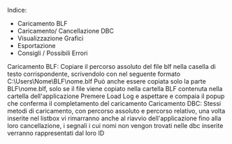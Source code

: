 Indice:
  - Caricamento BLF
  - Caricamento/ Cancellazione DBC
  - Visualizzazione Grafici
  - Esportazione
  - Consigli / Possibili Errori

Caricamento BLF: Copiare il percorso assoluto del file blf nella casella di testo corrispondente, scrivendolo con nel seguente formato
                 C:\\Users\\Nome\\BLF\\nome.blf
                 Può anche essere copiata solo la parte BLF\\nome.blf, solo se il file viene copiato nella cartella BLF contenuta nella cartella dell'applicazione
                 Premere Load Log e aspettare e compaia il popup che conferma il completamento del caricamento
Caricamento DBC: Stessi metodi di caricamento, con percorso assoluto e percorso relativo, una volta inserite nel listbox vi rimarranno anche al riavvio dell'applicazione fino
                 alla loro cancellazione, i segnali i cui nomi non vengon trovati nelle dbc inserite verranno rappresentati dal loro ID
